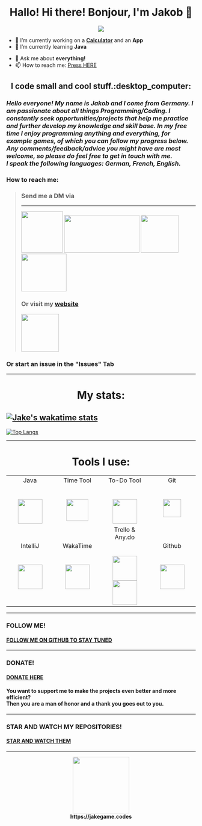 <h1 align="center">Hallo! Hi there! Bonjour, I'm Jakob 👋</h1>


<!--
**JakeGame3/jakegame3** is a ✨ _special_ ✨ repository because its `README.md` (this file) appears on your GitHub profile.-->
<p align="center">
<img src="https://user-images.githubusercontent.com/71566988/122071368-fc17d000-cdf6-11eb-8f46-36354254a121.gif" />
</p>

- 🔭 I’m currently working on a [**Calculator**](https://github.com/BLITZ-GIT/TaschenrechnerGUI) and an **App**
- 🌱 I’m currently learning **Java**
<!-- 👯 I’m looking to collaborate on ...
- 🤔 I’m looking for help with ...-->
- 💬 Ask me about **everything!**
- 📫 How to reach me: [Press HERE](https://github.com/BLITZ-GIT/BLITZ-GIT/blob/main/README.md#send-me-a-dm-via-)
<!-- 😄 Pronouns: ...
- ⚡ Fun fact: ...
-->
<h2 align="center">I code small and cool stuff.:desktop_computer:</h2>


### *Hello everyone! My name is Jakob and I come from Germany. I am passionate about all things Programming/Coding. I constantly seek opportunities/projects that help me practice and further develop my knowledge and skill base. In my free time I enjoy programming anything and everything, for example games, of which you can follow my progress below.<br> Any comments/feedback/advice you might have are most welcome, so please do feel free to get in touch with me. <br>I speak the following languages: German, French, English.*

### How to reach me: <br>

> ### **Send me a DM via** <br>
> ****
>[<img src="https://user-images.githubusercontent.com/71566988/115141308-cb582c00-a03b-11eb-885e-ed3b4773ddbe.gif" width="110" height="110"/>](https://discordapp.com/users/601715164835741696 "Send me a MESSAGE via Discord")
>[<img src="https://media.giphy.com/media/iFgzUCWgxj7B22ik2K/giphy.gif" width="200" height="100"/>](https://www.reddit.com/user/JakeGame3 "Send me a MESSAGE via Reddit") 
>[<img src="https://media.giphy.com/media/ktfqJcs9AVf4HeDLFK/giphy.gif" width="100" height="100"/>](https://twitter.com/BLITZ__TW1TTER "Send me a MESSAGE via Twitter")
>[<img src="https://res.cloudinary.com/practicaldev/image/fetch/s--oRJctm5T--/c_limit%2Cf_auto%2Cfl_progressive%2Cq_66%2Cw_880/https://dev-to-uploads.s3.amazonaws.com/i/ow81dc1olanqq6kfefxl.gif" width="120" height="100"/>](https://dev.to/blitz_dev "Send me a MESSAGE via DEV")<br>
> ### **Or visit my [website](https://jakegame.codes)**
> [<img src="https://media.giphy.com/media/ZgTR3UQ9XAWDvqy9jv/giphy.gif" width="100" height="100"/>](https://jakegame.codes "VIEW MY WEBSITE!")
### Or start an issue in the "Issues" Tab
****
<h1 align="center">My stats:</h1>

[![Jake's wakatime stats](https://github-readme-stats.vercel.app/api/wakatime?username=jakegame)](https://github.com/anuraghazra/github-readme-stats)<br>
----
[![Top Langs](https://github-readme-stats.vercel.app/api/top-langs/?username=BLITZ-GIT&layout=compact)](https://github.com/anuraghazra/github-readme-stats)
****
<h1 align="center">Tools I use:</h1>
<table>
          <tr valign="top">
            <td width="25%" align="center">
              <span>Java</span><br><br><br>
              <img height="65px" src="https://cdn.svgporn.com/logos/java.svg">
            </td> 
              <td width="25%" align="center">
                <span>Time Tool</span><br><br><br>
                <img height="58px" src="https://user-images.githubusercontent.com/71566988/115965015-6f077780-a527-11eb-8851-a6ef9292bf57.png">
              </td>  
              <td width="25%" align="center">
                <span>To-Do Tool</span><br><br><br>
                <img height="65px" src="https://user-images.githubusercontent.com/71566988/115965223-68c5cb00-a528-11eb-9415-8d09aafd293e.png">
              </td> 
              <td width="25%" align="center">
                <span>Git</span><br><br><br>
                <img height="48px" src="https://cdn.svgporn.com/logos/git.svg">
              </td>
          <tr valign="mid">
          <td width="25%" align="center">
            <span>IntelliJ</span><br><br><br>
            <a href="https://www.jetbrains.com/idea/" target="_blank"><img height="65px" src="https://cdn.svgporn.com/logos/intellij-idea.svg"></a>
          </td> 
          <td width="25%" align="center">
            <span>WakaTime</span><br><br><br>
            <a href="https://wakatime.com/" target="_blank"><img height="65px" src="https://cdn.svgporn.com/logos/wakatime.svg"></a>
          </td> 
          <td width="25%" align="center">
            <span>Trello & Any.do</span><br><br><br>
            <a href="https://trello.com/" target="_blank"><img height="65px" src="https://cdn.svgporn.com/logos/trello.svg"></a>
            <a href="https://www.any.do/" target="_blank"><img height="65px" src="https://pbs.twimg.com/profile_images/1175878725898002432/RJlIQU1d_400x400.jpg"></a>
          </td>
          <td width="25%" align="center">
            <span>Github</span><br><br><br>
            <img height="65px" src="https://user-images.githubusercontent.com/71566988/115964832-97db3d00-a526-11eb-99d5-886ae12fe0ee.png">
          </td> 
      </table> 
      
      
****
### FOLLOW ME!
#### [FOLLOW ME ON GITHUB TO STAY TUNED](https://github.com/BLITZ-GIT"Follow")
****
### DONATE!
#### [DONATE HERE](https://paypal.me/conceptblitz "Donate")
#### You want to support me to make the projects even better and more efficient? <br> Then you are a man of honor and a thank you goes out to you.
****
### STAR AND WATCH MY REPOSITORIES!
#### [STAR AND WATCH THEM](https://github.com/BLITZ-GIT?tab=repositories " Star and Watch")
****
<p align="center">
  <a href="https://jakegame.codes" target="_blank"><img width="150" height="150" src="https://media.giphy.com/media/ZgTR3UQ9XAWDvqy9jv/giphy.gif"></a><br>
  <b>https://jakegame.codes</b>
</p>

